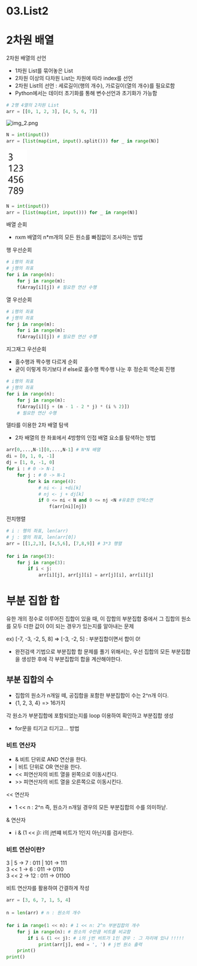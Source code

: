 # 03.List2
# 2차원 배열
2차원 배열의 선언
- 1차원 List를 묶어놓은 List
- 2차원 이상의 다차원 List는 차원에 따라 index를 선언
- 2차원 List의 선언 : 세로길이(행의 개수), 가로길이(열의 개수)를 필요로함
- Python에서는 데이터 초기화를 통해 변수선언과 초기화가 가능함

```python
# 2행 4열의 2차원 List
arr = [[0, 1, 2, 3], [4, 5, 6, 7]]
```
![img_2.png](img_2.png)

```python
N = int(input())
arr = [list(map(int, input().split())) for _ in range(N)]
```

![img_4.png](img_4.png)

```python
N = int(input())
arr = [list(map(int, input())) for _ in range(N)]
```

배열 순회
- nxm 배열의 n*m개의 모든 원소를 빠짐없이 조사하는 방법

행 우선순회
```python
# i행의 좌표
# j행의 좌표
for i in range(n):
    for j in range(m):
    f(Array[i][j]) # 필요한 연산 수행
```
열 우선순회
```python
# i행의 좌표
# j행의 좌표
for j in range(m):
    for i in range(m):
    f(Array[i][j]) # 필요한 연산 수행
```
지그재그 우선순회
- 홀수행과 짝수행 다르게 순회
- 굳이 이렇게 하기보다 if else로 홀수행 짝수행 나눈 후 정순회 역순회 진행
```python
# i행의 좌표
# j행의 좌표
for i in range(n):
    for j in range(m):
    f(Array[i][j + (m - 1 - 2 * j) * (i % 2)]) 
    # 필요한 연산 수행
```
델타를 이용한 2차 배열 탐색
- 2차 배열의 한 좌표에서 4방향의 인접 배열 요소를 탐색하는 방법
```python
arr[0,...,N-1][0,...,N-1] # N*N 배열
di = [0, 1, 0, -1]
dj = [1, 0, -1, 0]
for i : # 0 -> N-1
    for j : # 0 -> N-1
        for k in range(4):
            # ni <- i +di[k]
            # nj <- j + dj[k]
            if 0 <= ni < N and 0 <= nj <N #유효한 인덱스면
                f(arr[ni][nj])
```
전치행렬
```python
# i : 행의 좌표, len(arr)
# j : 열의 좌표, len(arr[0])
arr = [[1,2,3], [4,5,6], [7,8,9]] # 3*3 행렬

for i in range(3):
    for j in range(3):
        if i < j:
            arr[i][j], arr[j][i] = arr[j][i], arr[i][j]
```

# 부분 집합 합
유한 개의 정수로 이루어진 집합이 있을 때, 이 잡합의 부분집합 중에서
그 집합의 원소를 모두 더한 값이 0이 되는 경우가 있는지를 알아내는 문제

ex) [-7, -3, -2, 5, 8] => [-3, -2, 5] : 부분집합이면서 합이 0!

- 완전검색 기법으로 부분집합 합 문제를 풀기 위해서는, 
  우선 집합의 모든 부분집합을 생성한 후에 각 부분집합의 합을 계산해야한다.
  
## 부분 집합의 수
- 집합의 원소가 n개일 떼, 공집합을 포함한 부분집합이 수는 2^n개 이다.
- {1, 2, 3, 4} => 16가지

각 원소가 부분집합에 포함되었는지를 loop 이용하여 확인하고 부분집합 생성
- for문을 티기고 티기고... 방법

### 비트 연산자
- & 비트 단위로 AND 연산을 한다.
- | 비트 단위로 OR 연산을 한다.
- << 피연산자의 비트 열을 왼쪽으로 이동시킨다.
- \>> 피연산자의 비트 열을 오른쪽으로 이동시킨다.

<< 연산자
- 1 << n : 2^n 즉, 원소가 n개일 경우의 모든 부분집합의 수를 의미하낟.

& 연산자
- i & (1 << j): i의 j번쨰 비트가 1인지 아닌지를 검사한다.

### 비트 연산이란?
3 | 5 -> 7 : 011 | 101 -> 111   
3 << 1 -> 6 : 011 -> 0110   
3 << 2 -> 12 : 011 -> 01100   

비트 연산자를 활용하여 간결하게 작성
```python
arr = [3, 6, 7, 1, 5, 4]

n = len(arr) # n : 원소의 개수

for i in range(1 << n): # 1 << n: 2^n 부분집합의 개수
    for j in range(n): # 원소의 수만큼 비트를 비교함
        if i & (1 << j): # i의 j번 비트가 1인 경우 : 그 자리에 있냐 !!!!!
            print(arr[j], end = ', ') # j번 원소 출력
    print()
print()
```

